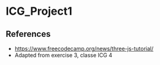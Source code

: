 # ICG_Project1

## References 
* https://www.freecodecamp.org/news/three-js-tutorial/
*   Adapted from exercise 3, classe ICG 4 
